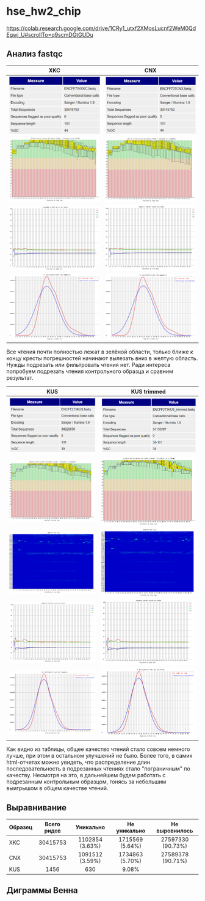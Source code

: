 # hse_hw2_chip

https://colab.research.google.com/drive/1CRy1_utxf2XMosLucnf2WeM0QdEgwj_U#scrollTo=q9scmDGtGUDu

## Анализ fastqc

| XKC | CNX |
| :-: | :-: |
| ![](img/xkc_bs.png) | ![](img/cnx_bs.png) | 
| ![](img/xkc_pbsq.png) | ![](img/cnx_pbsq.png) |
| ![](img/xkc_pbsc.png) | ![](img/cnx_pbsc.png) |
| ![](img/xkc_psgc.png) | ![](img/cnx_psgc.png) |

Все чтения почти полностью лежат в зелёной области, только ближе к концу кресты погрешностей начинают вылезать вниз в желтую область. Нужды подрезать или фильтровать чтения нет. Ради интереса попробуем подрезать чтения контрольного образца и сравним результат.

| KUS | KUS trimmed |
| :-: | :-: |
| ![](img/kus_bs.png) | ![](img/kust_bs.png) | 
| ![](img/kus_pbsq.png) | ![](img/kust_pbsq.png) |
| ![](img/kus_ptsq.png) | ![](img/kust_ptsq.png) |
| ![](img/kus_pbsc.png) | ![](img/kust_pbsc.png) |
| ![](img/kus_psgc.png) | ![](img/kust_psgc.png) |

Как видно из таблицы, общее качество чтений стало совсем немного лучше, при этом в остальном улучшений не было. Более того, в самих html-отчетах можно увидеть, что распределение длин последовательность в подрезанных чтениях стало "пограничным" по качеству. Несмотря на это, в дальнейшем будем работать с подрезанным контрольным образцом, гонясь за небольшим выигрышом в общем качестве чтений.

## Выравнивание

| Образец | Всего ридов | Уникально | Не уникально | Не выровнилось |
| :----- | :-: | :-: | :-: | :-: |
| XKC | 30415753  | 1102854 (3.63%)  | 1715569 (5.64%) | 27597330 (90.73%) |
| CNX | 30415753 | 1091512 (3.59%) | 1734863 (5.70%) | 27589378 (90.71%) |
| KUS | 1456 | 630 | 9.08% | |

## Диграммы Венна




